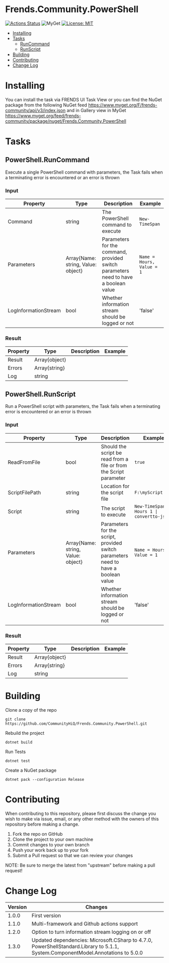# Frends.Community.PowerShell

[![Actions Status](https://github.com/CommunityHiQ/Frends.Community.PowerShell/workflows/PackAndPushAfterMerge/badge.svg)](https://github.com/CommunityHiQ/Frends.Community.PowerShell/actions) ![MyGet](https://img.shields.io/myget/frends-community/v/Frends.Community.PowerShell) [![License: MIT](https://img.shields.io/badge/License-MIT-yellow.svg)](https://opensource.org/licenses/MIT) 

- [Installing](#installing)
- [Tasks](#tasks)
     - [RunCommand](#powerShell.RunCommand )
     - [RunScript](#powerShell.RunScript)
- [Building](#building)
- [Contributing](#contributing)
- [Change Log](#change-log)

# Installing

You can install the task via FRENDS UI Task View or you can find the NuGet package from the following NuGet feed
https://www.myget.org/F/frends-community/api/v3/index.json and in Gallery view in MyGet https://www.myget.org/feed/frends-community/package/nuget/Frends.Community.PowerShell

# Tasks


## PowerShell.RunCommand 

Execute a single PowerShell command with parameters, the Task fails when a terminating error is encountered or an error is thrown

### Input

| Property             | Type                               | Description                                                                         | Example                    |
| -------------------- | ---------------------------------- | ----------------------------------------------------------------------------------- | -------------------------- |
| Command              | string                             | The PowerShell command to execute                                                   | `New-TimeSpan`             |
| Parameters           | Array{Name: string, Value: object} | Parameters for the command, provided switch parameters need to have a boolean value | `Name = Hours, Value = 1`  |
| LogInformationStream | bool                               | Whether information stream should be logged or not                                  | 'false'                    |


### Result

| Property          | Type                               | Description                                                                        | Example                    |
| ----------------- | ---------------------------------- | ---------------------------------------------------------------------------------- | -------------------------- |
| Result | Array{object} |  |  |
| Errors | Array{string} |  |  |
| Log | string |  |  |


## PowerShell.RunScript

Run a PowerShell script with parameters, the Task fails when a terminating error is encountered or an error is thrown

### Input

| Property             | Type                               | Description                                                                             | Example                                                  |
| -------------------- | ---------------------------------- | --------------------------------------------------------------------------------------- | -------------------------------------------------------- |
| ReadFromFile         | bool                               | Should the script be read from a file or from the Script parameter                      | `true`                                                   |
| ScriptFilePath       | string                             | Location for the script file                                                            | `F:\myScript.ps1`                                        |
| Script               | string                             | The script to execute                                                                   | `New-TimeSpan -Hours 1 \| convertto-json`                |
| Parameters           | Array{Name: string, Value: object} | Parameters for the script, provided switch parameters need to have a boolean value      | `Name = Hours, Value = 1`                                |
| LogInformationStream | bool                               | Whether information stream should be logged or not                               | 'false'                    |


### Result
| Property          | Type                               | Description                                                                         | Example                    |
| ----------------- | ---------------------------------- | ----------------------------------------------------------------------------------- | -------------------------- |
| Result | Array{object} |  |  |
| Errors | Array{string} |  |  |
| Log | string |  |  |



# Building

Clone a copy of the repo

`git clone https://github.com/CommunityHiQ/Frends.Community.PowerShell.git`

Rebuild the project

`dotnet build`

Run Tests

`dotnet test`

Create a NuGet package

`dotnet pack --configuration Release`

# Contributing
When contributing to this repository, please first discuss the change you wish to make via issue, email, or any other method with the owners of this repository before making a change.

1. Fork the repo on GitHub
2. Clone the project to your own machine
3. Commit changes to your own branch
4. Push your work back up to your fork
5. Submit a Pull request so that we can review your changes

NOTE: Be sure to merge the latest from "upstream" before making a pull request!

# Change Log

| Version | Changes |
| ------- | ------- |
| 1.0.0   | First version |
| 1.1.0   | Multi-framework and Github actions support  |
| 1.2.0   | Option to turn information stream logging on or off |
| 1.3.0   | Updated dependencies: Microsoft.CSharp to 4.7.0, PowerShellStandard.Library to 5.1.1, System.ComponentModel.Annotations to 5.0.0 |
